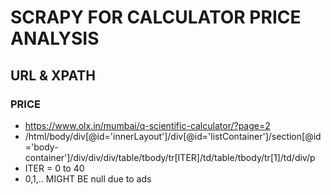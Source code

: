 # SCRAPY FOR CALCULATOR PRICE ANALYSIS

## URL & XPATH

### PRICE
- https://www.olx.in/mumbai/q-scientific-calculator/?page=2
- /html/body/div[@id='innerLayout']/div[@id='listContainer']/section[@id='body-container']/div/div/div/table/tbody/tr[ITER]/td/table/tbody/tr[1]/td/div/p
- ITER = 0 to 40 
- 0,1,.. MIGHT BE null due to ads
